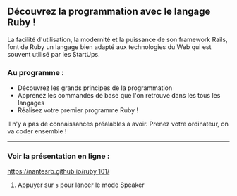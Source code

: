 
## Découvrez la programmation avec le langage Ruby !

La facilité d'utilisation, la modernité et la puissance de son framework Rails, font de Ruby un langage bien adapté aux technologies du Web qui est souvent utilisé par les StartUps.


### Au programme :
- Découvrez les grands principes de la programmation
- Apprenez les commandes de base que l'on retrouve dans les tous les langages
- Réalisez votre premier programme Ruby !

Il n'y a pas de connaissances préalables à avoir.
Prenez votre ordinateur, on va coder ensemble !

---

### Voir la présentation en ligne :
https://nantesrb.github.io/ruby_101/

1.  Appuyer sur `s` pour lancer le mode Speaker

